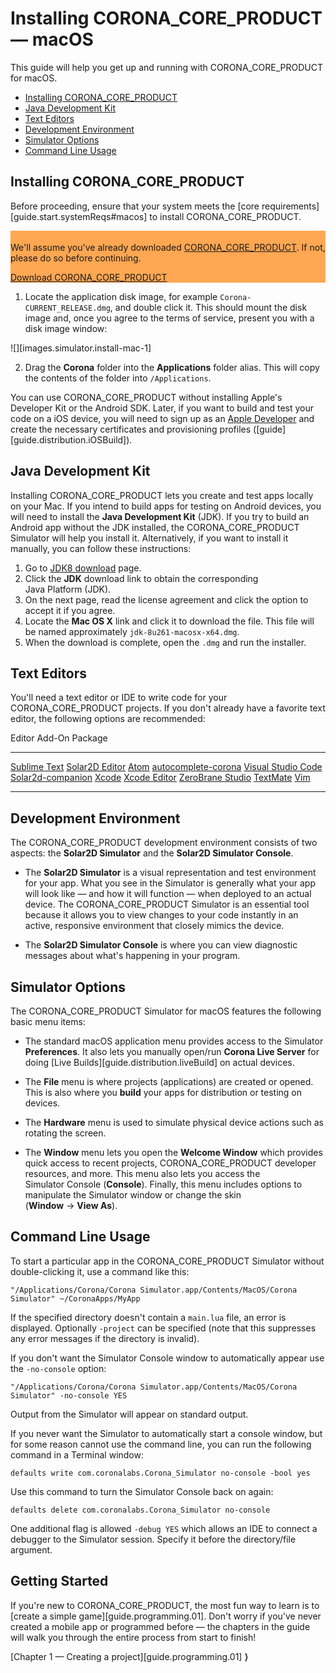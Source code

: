 # Installing CORONA_CORE_PRODUCT &mdash; macOS

This guide will help you get up and running with CORONA_CORE_PRODUCT for macOS.

<div class="guides-toc">

* [Installing CORONA_CORE_PRODUCT](#install)
* [Java Development Kit](#jdk)
* [Text Editors](#editor)
* [Development Environment](#environment)
* [Simulator Options](#simoptions)
* [Command Line Usage](#cmdusage)

</div>


<a id="install"></a>

## Installing CORONA_CORE_PRODUCT

<div class="docs-tip-outer docs-tip-color-alert" style="width: 100%;">
<div class="docs-tip-inner-left">
<div class="fa fa-exclamation-circle" style="font-size: 35px;"></div>
</div>
<div class="docs-tip-inner-right">

Before proceeding, ensure that your system meets the [core requirements][guide.start.systemReqs#macos] to install CORONA_CORE_PRODUCT.

</div>
</div>

<div class="docs-tip-outer" style="background-color: #ffa752; width: 100%;">
<div class="docs-tip-inner-left">
<div class="fa fa-check-square" style="font-size: 34px; padding-left: 1px; padding-top: 4px;"></div>
</div>
<div class="docs-tip-inner-right">

We'll assume you've already downloaded [CORONA_CORE_PRODUCT](REVISION_URL). If not, please do so before continuing.

<a href="https://github.com/coronalabs/corona/releases" target="_blank" class="cta-button">Download CORONA_CORE_PRODUCT</a>

</div>
</div>

1. Locate the application disk image, for example <nobr>`Corona-CURRENT_RELEASE.dmg`</nobr>, and double click it. This should mount the disk image and, once you agree to the terms of service, present you with a disk image window:

<div class="code-indent" style="max-width: 619px;">

![][images.simulator.install-mac-1]

</div>

2. Drag the __Corona__ folder into the __Applications__ folder alias. This will copy the contents of the folder into `/Applications`.

<div class="docs-tip-outer">
<div class="docs-tip-inner-left">
<div class="fa fa-cog"></div>
</div>
<div class="docs-tip-inner-right">

You can use CORONA_CORE_PRODUCT without installing Apple's Developer Kit or the Android&nbsp;SDK. Later, if you want to build and test your code on a iOS device, you will need to sign up as an [Apple&nbsp;Developer](https://developer.apple.com/devcenter/ios/) and create the necessary certificates and provisioning profiles \([guide][guide.distribution.iOSBuild]\).

</div>
</div>




<a id="jdk"></a>

## Java Development Kit

Installing CORONA_CORE_PRODUCT lets you create and test apps locally on your Mac. If you intend to build apps for testing on Android devices, you will need to install the <nobr>__Java Development Kit__</nobr> (JDK). If you try to build an Android app without the JDK installed, the CORONA_CORE_PRODUCT Simulator will help you install it. Alternatively, if you want to install it manually, you can follow these instructions:

1. Go to [JDK8 download](https://www.oracle.com/java/technologies/javase/javase-jdk8-downloads.html) page.
2. Click the __JDK__ download link to obtain the corresponding <nobr>Java Platform (JDK)</nobr>.
3. On the next page, read the license agreement and click the option to accept it if you agree.
4. Locate the <nobr>__Mac OS X__</nobr> link and click it to download the file. This file will be named approximately <nobr>`jdk-8u261-macosx-x64.dmg`</nobr>.
5. When the download is complete, open the `.dmg` and run the installer.




<!---

<a id="coronaeditor"></a>

## Corona Editor (IDE)

[Corona Editor](http://coronalabs.com/products/editor/) offers developers a very capable and lightweight IDE. Corona Editor streamlines development and includes the following:

* __Debugger__ &mdash; set breakpoints and inspect variables.
* __Snippets__ &mdash; get help with syntax and coding conventions.
* __Code completion__ &mdash; save time for all APIs and constants.
* __Docs__ &mdash; bring up APIs directly from your code.
* __Launch__ &mdash; run the current app in the Corona Simulator from Sublime.

For more information, please see the [Corona Editor](http://coronalabs.com/products/editor/) page.

-->




<a id="editor"></a>

## Text Editors

You'll need a text editor or IDE to write code for your CORONA_CORE_PRODUCT projects. If you don't already have a favorite text editor, the following options are recommended:

<div class="inner-table">

Editor																Add-On Package
------------------------------------------------------------------	---------------------------------------------
[Sublime Text](http://www.sublimetext.com)							[Solar2D Editor](https://github.com/coronalabs/CoronaSDK-SublimeText)
[Atom](https://atom.io)												[autocomplete-corona](https://atom.io/packages/autocomplete-corona)
[Visual Studio Code](https://code.visualstudio.com/)				[Solar2d-companion](https://marketplace.visualstudio.com/items?itemName=M4adan.solar2d-companion)
[Xcode](https://developer.apple.com/xcode/)							[Xcode Editor](https://github.com/jcbnlsn/Xcode-Corona-Editor)
[ZeroBrane Studio](https://studio.zerobrane.com)
[TextMate](http://macromates.com)
[Vim](http://www.vim.org)
------------------------------------------------------------------	---------------------------------------------

</div>




<a id="environment"></a>

## Development Environment

The CORONA_CORE_PRODUCT development environment consists of two aspects: the <nobr>__Solar2D Simulator__</nobr> and the <nobr>__Solar2D Simulator Console__</nobr>.

* The __Solar2D Simulator__ is a visual representation and test environment for your app. What you see in the Simulator is generally what your app will look like&nbsp;— and how it will function&nbsp;— when deployed to an actual device. The CORONA_CORE_PRODUCT Simulator is an essential tool because it allows you to view changes to your code instantly in an active, responsive environment that closely mimics the device.

* The __Solar2D Simulator Console__ is where you can view diagnostic messages about what's happening in your program.




<a id="simoptions"></a>

## Simulator Options

The CORONA_CORE_PRODUCT Simulator for macOS features the following basic menu items:

* The standard macOS application menu provides access to the Simulator __Preferences__. It also lets you manually open/run __Corona&nbsp;Live&nbsp;Server__ for doing [Live Builds][guide.distribution.liveBuild] on actual devices.

* The __File__ menu is where projects (applications) are created or opened. This is also where you __build__ your apps for distribution or testing on devices. 

* The __Hardware__ menu is used to simulate physical device actions such as rotating the screen.

* The __Window__ menu lets you open the __Welcome&nbsp;Window__ which provides quick access to recent projects, CORONA_CORE_PRODUCT developer resources, and more. This menu also lets you access the Simulator&nbsp;Console (__Console__). Finally, this menu includes options to manipulate the Simulator window or change the skin <nobr>(__Window__ &rarr; __View&nbsp;As__)</nobr>.




<!---

## Building Apps

When you want to build your app for distribution or to test on a device, choose __File__&nbsp;&rarr;&nbsp;__Build__ and select the desired build option. The entire process for each OS is outlined in the following guides:

* [Provisioning and Building — iOS][guide.distribution.iOSBuild]
* [Signing and Building — Android][guide.distribution.androidBuild]
* [Creating macOS Desktop Apps][guide.distribution.osxBuild]

-->

<a id = "cmdusage"></a>

## Command Line Usage

To start a particular app in the CORONA_CORE_PRODUCT Simulator without double-clicking it, use a command like this:

```
"/Applications/Corona/Corona Simulator.app/Contents/MacOS/Corona Simulator" ~/CoronaApps/MyApp
```

If the specified directory doesn't contain a `main.lua` file, an error is displayed. Optionally `-project` can be specified (note&nbsp;that this suppresses any error messages if the directory is&nbsp;invalid).

If you don't want the Simulator Console window to automatically appear use the `-no-console` option:

```
"/Applications/Corona/Corona Simulator.app/Contents/MacOS/Corona Simulator" -no-console YES
```

Output from the Simulator will appear on standard output.

If you never want the Simulator to automatically start a console window, but for some reason cannot use the command line, you can run the following command in a Terminal window:

```
defaults write com.coronalabs.Corona_Simulator no-console -bool yes
```

Use this command to turn the Simulator Console back on again:

```
defaults delete com.coronalabs.Corona_Simulator no-console
```

One additional flag is allowed `-debug YES` which allows an IDE to connect a debugger to the Simulator session. Specify it before the directory/file argument.



## Getting Started

If you're new to CORONA_CORE_PRODUCT, the most fun way to learn is to [create a simple game][guide.programming.01]. Don't worry if you've never created a mobile app or programmed before&nbsp;&mdash; the chapters in the guide will walk you through the entire process from start to finish!

<div class="walkthrough-nav">

[Chapter 1 &mdash; Creating a project][guide.programming.01] __&rang;__

</div>
